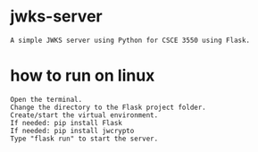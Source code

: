 # jwks-server
    A simple JWKS server using Python for CSCE 3550 using Flask.

# how to run on linux
    Open the terminal.
    Change the directory to the Flask project folder.
    Create/start the virtual environment.
    If needed: pip install Flask
    If needed: pip install jwcrypto
    Type "flask run" to start the server.
